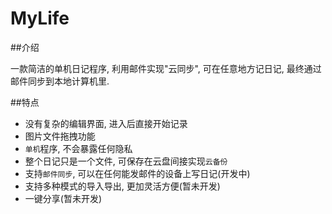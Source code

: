 MyLife
======
##介绍

一款简洁的单机日记程序, 利用邮件实现"云同步", 可在任意地方记日记, 最终通过邮件同步到本地计算机里. 

##特点
- 没有复杂的编辑界面, 进入后直接开始记录
- 图片文件拖拽功能
- `单机`程序, 不会暴露任何隐私
- 整个日记只是一个文件, 可保存在云盘间接实现`云备份`
- 支持`邮件同步`, 可以在任何能发邮件的设备上写日记(开发中)
- 支持多种模式的导入导出, 更加灵活方便(暂未开发)
- 一键分享(暂未开发)
